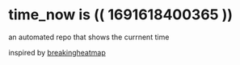 # time_now is (( 1691618400365 ))

an automated repo that shows the currnent time

inspired by [breakingheatmap](https://github.com/breakingheatmap/breakingheatmap)